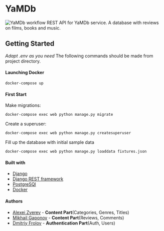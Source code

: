 # YaMDb 
![YaMDb workflow](https://github.com/aleksizverev/yamdb_final/workflows/yamdb/badge.svg)
REST API for YaMDb service.
A database with reviews on films, books and music.

## Getting Started
*Adapt .env as you need*
The following commands should be made from
project directory.

#### Launching Docker
 ```
 docker-compose up
 ```
#### First Start
Make migrations:
```
docker-compose exec web python manage.py migrate
```
Create a superuser:
```
docker-compose exec web python manage.py createsuperuser
```
Fill up the database with initial sample data
```
docker-compose exec web python manage.py loaddata fixtures.json
```
#### Built with
* [Django](https://www.djangoproject.com/)
* [Django REST framework](https://www.django-rest-framework.org/)
* [PostgreSQl](https://www.postgresql.org/)
* [Docker](https://www.docker.com/)

#### Authors
* [Alexei Zverev](https://github.com/aleksizverev) - **Content Part**(Categories, Genres, Titles)
* [Mikhail Gaponov](https://github.com/Contrigra/) - **Content Part**(Reviews, Comments)
* [Dmitriy Frolov](https://github.com/fd239) - **Authentication Part**(Auth, Users)
